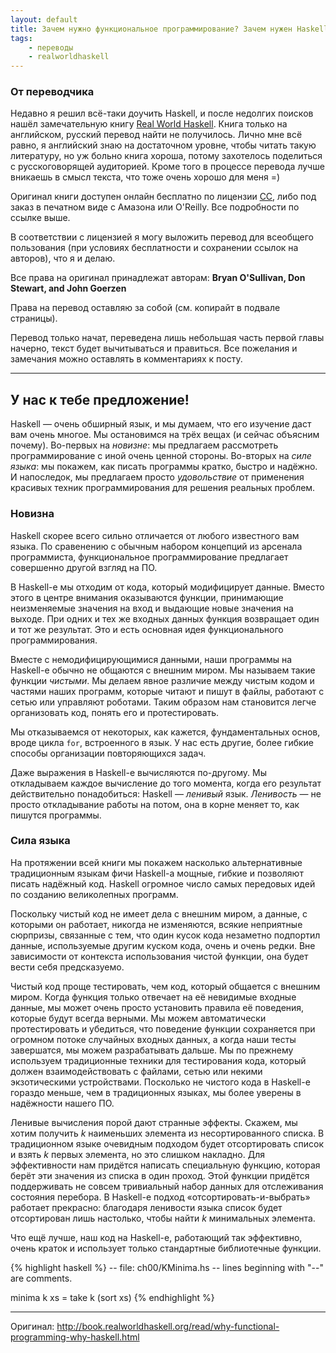 ```yaml
---
layout: default
title: Зачем нужно функциональное программирование? Зачем нужен Haskell?
tags:
    - переводы
    - realworldhaskell
---
```


### От переводчика ###

Недавно я решил всё-таки доучить Haskell, и после недолгих поисков нашёл
замечательную книгу [Real World Haskell][rwh]. Книга только на английском,
русский перевод найти не получилось. Лично мне всё равно, я английский знаю на
достаточном уровне, чтобы читать такую литературу, но уж больно книга хороша,
потому захотелось поделиться с русскоговорящей аудиторией. Кроме того в
процессе перевода лучше вникаешь в смысл текста, что тоже очень хорошо для меня
=)

Оригинал книги доступен онлайн бесплатно по лицензии [CC][license], либо под
заказ в печатном виде с Амазона или O'Reilly. Все подробности по ссылке выше.

В соответствии с лицензией я могу выложить перевод для всеобщего пользования
(при условиях бесплатности и сохранении ссылок на авторов), что я и делаю.

Все права на оригинал принадлежат авторам: **Bryan O'Sullivan, Don Stewart, and
John Goerzen**

Права на перевод оставляю за собой (см. копирайт в подвале страницы).

Перевод только начат, переведена лишь небольшая часть первой главы начерно,
текст будет вычитываться и правиться. Все пожелания и замечания можно оставлять
в комментариях к посту.

[rwh]: http://book.realworldhaskell.org/
[license]: http://creativecommons.org/licenses/by-nc/3.0/

---

## У нас к тебе предложение! ##

Haskell — очень обширный язык, и мы думаем, что его изучение даст вам очень
многое. Мы остановимся на трёх вещах (и сейчас объясним почему). Во-первых на
*новизне*: мы предлагаем рассмотреть программирование с иной очень ценной
стороны. Во-вторых на *силе языка*: мы покажем, как писать программы кратко,
быстро и надёжно. И напоследок, мы предлагаем просто *удовольствие* от
применения красивых техник программирования для решения реальных проблем.

### Новизна ###

Haskell скорее всего сильно отличается от любого известного вам языка. По
сравенению с обычным набором концепций из арсенала программиста, функциональное
программирование предлагает совершенно другой взгляд на ПО.

В Haskell-е мы отходим от кода, который модифицирует данные. Вместо этого в
центре внимания оказываются функции, принимающие неизменяемые значения на вход
и выдающие новые значения на выходе. При одних и тех же входных данных функция
возвращает один и тот же результат. Это и есть основная идея функционального
программирования.

Вместе с немодифицирующимися данными, наши программы на Haskell-е обычно не
общаются с внешним миром. Мы называем такие функции *чистыми*. Мы делаем явное
различие между чистым кодом и частями наших программ, которые читают и пишут в
файлы, работают с сетью или управляют роботами. Таким образом нам становится
легче организовать код, понять его и протестировать.

Мы отказываемся от некоторых, как кажется, фундаментальных основ, вроде цикла
`for`, встроенного в язык. У нас есть другие, более гибкие способы организации
повторяющихся задач.

Даже выражения в Haskell-е вычисляются по-другому. Мы откладываем каждое
вычисление до того момента, когда его результат действительно понадобиться:
Haskell — *ленивый* язык. *Ленивость* — не просто откладывание работы на потом,
она в корне меняет то, как пишутся программы.

### Сила языка ###

На протяжении всей книги мы покажем насколько альтернативные традиционным
языкам фичи Haskell-а мощные, гибкие и позволяют писать надёжный код. Haskell
огромное число самых передовых идей по созданию великолепных программ.

Поскольку чистый код не имеет дела с внешним миром, а данные, с которыми он
работает, никогда не изменяются, всякие неприятные сюрпризы, связанные с тем,
что один кусок кода незаметно подпортил данные, используемые другим куском
кода, очень и очень редки. Вне зависимости от контекста использования чистой
функции, она будет вести себя предсказуемо.

Чистый код проще тестировать, чем код, который общается с внешним миром. Когда
функция только отвечает на её невидимые входные данные, мы может очень просто
установить правила её поведения, которые будут всегда верными. Мы можем
автоматически протестировать и убедиться, что поведение функции сохраняется при
огромном потоке случайных входных данных, а когда наши тесты завершатся, мы
можем разрабатывать дальше. Мы по прежнему используем традиционные техники для
тестирования кода, который должен взаимодействовать с файлами, сетью или некими
экзотическими устройствами. Посколько не чистого кода в Haskell-е гораздо
меньше, чем в традиционных языках, мы более уверены в надёжности нашего ПО.

Ленивые вычисления порой дают странные эффекты. Скажем, мы хотим получить _k_
наименьших элемента из несортированного списка. В традиционном языке очевидным
подходом будет отсортировать список и взять _k_ первых элемента, но это слишком
накладно. Для эффективности нам придётся написать специальную функцию, которая
берёт эти значения из списка в один проход. Этой функции придётся поддерживать
не совсем тривиальный набор данных для отслеживания состояния перебора. В
Haskell-е подход «отсортировать-и-выбрать» работает прекрасно: благодаря
ленивости языка список будет отсортирован лишь настолько, чтобы найти _k_
минимальных элемента.

Что ещё лучше, наш код на Haskell-е, работающий так эффективно, очень краток и
использует только стандартные библиотечные функции.

{% highlight haskell %}
-- file: ch00/KMinima.hs
-- lines beginning with "--" are comments.

minima k xs = take k (sort xs)
{% endhighlight %}

---

Оригинал: <http://book.realworldhaskell.org/read/why-functional-programming-why-haskell.html>

<disqus name="kstep" />
